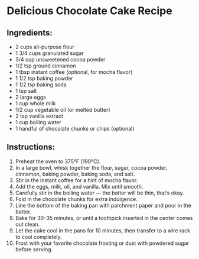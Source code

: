 # Delicious Chocolate Cake Recipe

## Ingredients:
- 2 cups all-purpose flour
- 1 3/4 cups granulated sugar
- 3/4 cup unsweetened cocoa powder
- 1/2 tsp ground cinnamon
- 1 tbsp instant coffee (optional, for mocha flavor)
- 1 1/2 tsp baking powder
- 1 1/2 tsp baking soda
- 1 tsp salt
- 2 large eggs
- 1 cup whole milk
- 1/2 cup vegetable oil (or melted butter)
- 2 tsp vanilla extract
- 1 cup boiling water
- 1 handful of chocolate chunks or chips (optional)

## Instructions:
1. Preheat the oven to 375°F (190°C).
2. In a large bowl, whisk together the flour, sugar, cocoa powder, cinnamon, baking powder, baking soda, and salt.
3. Stir in the instant coffee for a hint of mocha flavor.
4. Add the eggs, milk, oil, and vanilla. Mix until smooth.
5. Carefully stir in the boiling water — the batter will be thin, that’s okay.
6. Fold in the chocolate chunks for extra indulgence.
7. Line the bottom of the baking pan with parchment paper and pour in the batter.
8. Bake for 30–35 minutes, or until a toothpick inserted in the center comes out clean.
9. Let the cake cool in the pans for 10 minutes, then transfer to a wire rack to cool completely.
10. Frost with your favorite chocolate frosting or dust with powdered sugar before serving.
